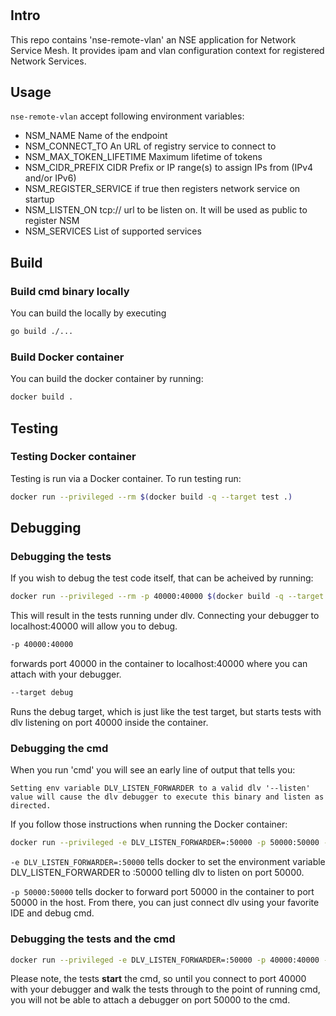 #

## Intro

This repo contains 'nse-remote-vlan' an NSE application for Network Service Mesh. It provides ipam and vlan configuration context for registered Network Services.

## Usage

`nse-remote-vlan` accept following environment variables:

* NSM_NAME                  Name of the endpoint
* NSM_CONNECT_TO            An URL of registry service to connect to
* NSM_MAX_TOKEN_LIFETIME    Maximum lifetime of tokens
* NSM_CIDR_PREFIX           CIDR Prefix or IP range(s) to assign IPs from (IPv4 and/or IPv6)
* NSM_REGISTER_SERVICE      if true then registers network service on startup
* NSM_LISTEN_ON             tcp:// url to be listen on. It will be used as public to register NSM
* NSM_SERVICES              List of supported services

## Build

### Build cmd binary locally

You can build the locally by executing

```bash
go build ./...
```

### Build Docker container

You can build the docker container by running:

```bash
docker build .
```

## Testing

### Testing Docker container

Testing is run via a Docker container.  To run testing run:

```bash
docker run --privileged --rm $(docker build -q --target test .)
```

## Debugging

### Debugging the tests

If you wish to debug the test code itself, that can be acheived by running:

```bash
docker run --privileged --rm -p 40000:40000 $(docker build -q --target debug .)
```

This will result in the tests running under dlv.  Connecting your debugger to localhost:40000 will allow you to debug.

```bash
-p 40000:40000
```

forwards port 40000 in the container to localhost:40000 where you can attach with your debugger.

```bash
--target debug
```

Runs the debug target, which is just like the test target, but starts tests with dlv listening on port 40000 inside the container.

### Debugging the cmd

When you run 'cmd' you will see an early line of output that tells you:

```Setting env variable DLV_LISTEN_FORWARDER to a valid dlv '--listen' value will cause the dlv debugger to execute this binary and listen as directed.```

If you follow those instructions when running the Docker container:

```bash
docker run --privileged -e DLV_LISTEN_FORWARDER=:50000 -p 50000:50000 --rm $(docker build -q --target test .)
```

```-e DLV_LISTEN_FORWARDER=:50000``` tells docker to set the environment variable DLV_LISTEN_FORWARDER to :50000 telling
dlv to listen on port 50000.

```-p 50000:50000``` tells docker to forward port 50000 in the container to port 50000 in the host.  From there, you can
just connect dlv using your favorite IDE and debug cmd.

### Debugging the tests and the cmd

```bash
docker run --privileged -e DLV_LISTEN_FORWARDER=:50000 -p 40000:40000 -p 50000:50000 --rm $(docker build -q --target debug .)
```

Please note, the tests **start** the cmd, so until you connect to port 40000 with your debugger and walk the tests
through to the point of running cmd, you will not be able to attach a debugger on port 50000 to the cmd.